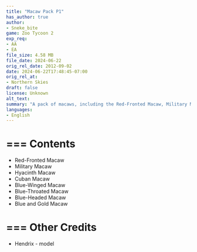 ```yaml
---
title: "Macaw Pack P1"
has_author: true
author: 
- Sneke_bite
game: Zoo Tycoon 2
exp_req: 
- AA
- EA
file_size: 4.58 MB
file_date: 2024-06-22
orig_rel_date: 2012-09-02
date: 2024-06-22T17:48:45-07:00
orig_rel_at: 
- Northern Skies
draft: false
license: Unknown
alt_text: 
summary: "A pack of macaws, including the Red-Fronted Macaw, Military Macaw, Hyacinth Macaw, Cuban Macaw, Blue-Winged Macaw, Blue-Throated Macaw, Blue-Headed Macaw, and Blue and Gold Macaw."
languages:
- English
---
```


===
Contents
===

- Red-Fronted Macaw
- Military Macaw
- Hyacinth Macaw
- Cuban Macaw
- Blue-Winged Macaw
- Blue-Throated Macaw
- Blue-Headed Macaw
- Blue and Gold Macaw

===
Other Credits
===

- Hendrix - model